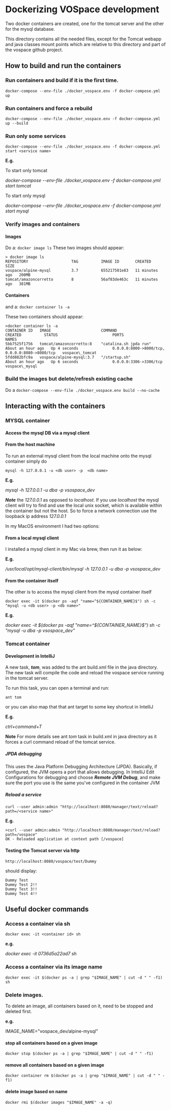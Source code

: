# Dockerizing VOSpace development

Two docker containers are created, one for the tomcat server and the other for the mysql database.

This directory contains all the needed files, except for the Tomcat webapp and java classes mount points
which are relative to this directory and part of the vospace github project.
 
## How to build and run the containers
### Run containers and build if it is the first time.
`docker-compose --env-file ./docker_vospace.env -f docker-compose.yml up`

### Run containers and force a rebuild
`docker-compose --env-file ./docker_vospace.env -f docker-compose.yml up --build`

### Run only some services
`docker-compose --env-file ./docker_vospace.env -f docker-compose.yml start <service name>`

**E.g.**

To start only tomcat

_docker-compose --env-file ./docker_vospace.env -f docker-compose.yml start tomcat_

To start only mysql

_docker-compose --env-file ./docker_vospace.env -f docker-compose.yml start mysql_


### Verify images and containers
#### Images
Do a:
`docker image ls`
These two images should appear:

```
> docker image ls
REPOSITORY                   TAG          IMAGE ID       CREATED          SIZE
vospace/alpine-mysql         3.7          655217501e83   11 minutes ago   200MB
tomcat/amazoncorretto        8            56af83de463c   11 minutes ago   381MB
```

#### Containers
and a:
`docker container ls -a`

These two containers should appear:

```
>docker container ls -a
CONTAINER ID   IMAGE                      COMMAND                  CREATED          STATUS                        PORTS                NAMES
5bb7525f1756   tomcat/amazoncorretto:8    "catalina.sh jpda run"   About an hour ago   Up 4 seconds               0.0.0.0:8000->8000/tcp, 0.0.0.0:8080->8080/tcp   vospace\_tomcat
5fdd882bfc9a   vospace/alpine-mysql:3.7   "/startup.sh"            About an hour ago   Up 6 seconds               0.0.0.0:3306->3306/tcp                           vospace\_mysql
```


### Build the images but delete/refresh existing cache
Do a 
`docker-compose --env-file ./docker_vospace.env build --no-cache`

## Interacting with the containers
### MYSQL container
#### Access the mysql DB via a mysql client
#### From the host machine
To run an external mysql client from the local machine onto the mysql container simply do

`mysql -h 127.0.0.1 -u <db user> -p  <db name>`

**E.g.**

_mysql -h 127.0.0.1 -u dba -p  vsospace\_dev_

**_Note_** the _127.0.0.1_ as opposed to _localhost_. If you use _localhost_ the mysql client will try to 
find and use the local unix socket, which is available within the container but not the host.
So to force a network connection use the loopback ip address _127.0.0.1_

In my MacOS environment I had two options:
#### From a local mysql client

I installed a mysql client in my Mac via brew, then run it as below:

**E.g.**

_/usr/local/opt/mysql-client/bin/mysql -h 127.0.0.1 -u dba -p  vsospace\_dev_

#### From the container itself
The other is to access the mysql client from the mysql container itself

`docker exec -it $(docker ps -aqf "name=^${CONTAINER_NAME}$") sh -c "mysql -u <db user> -p <db name>"`

**E.g.**

_docker exec -it $(docker ps -aqf "name=^${CONTAINER_NAME}$") sh -c "mysql -u dba -p vsospace\_dev"_


### Tomcat container
#### Development in IntelliJ

A new task, **_tom_**, was added to the ant build.xml file in the java directory. The new task will compile the code and
reload the vospace service running in the tomcat server.

To run this task, you can open a terminal and run:

`ant tom`

or you can also map that that ant target to some key shortcut in IntelliJ

**E.g.**

_ctrl+command+T_

**Note** For more details see ant _tom_ task in build.xml in java directory as it forces a curl command reload of the tomcat service.

##### JPDA debugging
This uses the Java Platform Debugging Architecture (JPDA). Basically, if configured, the JVM opens a port that allows 
debugging.
In IntelliJ Edit Configurations for debugging and choose **_Remote JVM Debug_**, and make sure the port you use is the same you've configured in the container JVM

##### Reload a service
`curl --user admin:admin "http://localhost:8080/manager/text/reload?path=/<service name>"`

**E.g.**

```
>curl --user admin:admin "http://localhost:8080/manager/text/reload?path=/vospace"
OK - Reloaded application at context path [/vospace]
```


#### Testing the Tomcat server via http

`http://localhost:8080/vospace/test/Dummy`

should display:

```
Dummy Test
Dummy Test 2!!
Dummy Test 3!!
Dummy Test 4!!
```


## Useful docker commands
### Access a container via sh
`docker exec -it <container id> sh`

**e.g.**

_docker exec -it 0736d5a22ad7 sh_

### Access a container via its image name
`docker exec -it $(docker ps -a | grep "$IMAGE_NAME" | cut -d " " -f1) sh`

### Delete images.
To delete an image, all containers based on it, need to be stopped and deleted first.

**e.g.**

IMAGE\_NAME="vospace\_dev/alpine-mysql"

#### stop all containers based on a given image

`docker stop $(docker ps -a | grep "$IMAGE_NAME" | cut -d " " -f1)`

#### remove all containers based on a given image

`docker container rm $(docker ps -a | grep "$IMAGE_NAME" | cut -d " " -f1)`

#### delete image based on name

`docker rmi $(docker images "$IMAGE_NAME" -a -q)`


